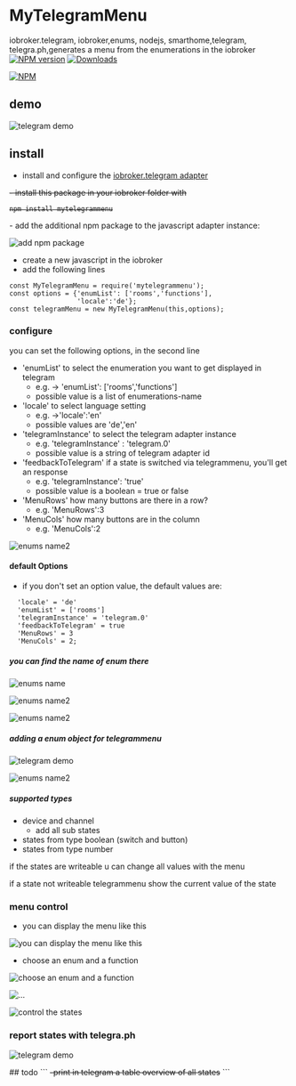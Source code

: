 # MyTelegramMenu
iobroker.telegram, iobroker,enums, nodejs, smarthome,telegram, telegra.ph,generates a menu from the enumerations in the iobroker
[![NPM version](http://img.shields.io/npm/v/mytelegrammenu.svg)](https://www.npmjs.com/package/mytelegrammenu)
[![Downloads](https://img.shields.io/npm/dm/mytelegrammenu.svg)](https://www.npmjs.com/package/mytelegrammenu)


[![NPM](https://nodei.co/npm/mytelegrammenu.png?downloads=true)](https://nodei.co/npm/mytelegrammenu/)

## demo

<p align="left" >  
  <img src="https://github.com/Nahasapeemapetilon/MyTelegramMenu/blob/master/img/iobrokerTelegramMenu.gif" title="telegram demo">
</p>

## install
 - install and configure the [iobroker.telegram adapter](https://github.com/ioBroker/ioBroker.telegram)
 <s>
 - install this package in your iobroker folder with

```
npm install mytelegrammenu
```
</s>
 - add the additional npm package to the javascript adapter instance:

 <p align="left" >  
   <img src="https://github.com/Nahasapeemapetilon/MyTelegramMenu/blob/master/img/add_package.gif" title="add npm package">
 </p>

 - create a new javascript in the iobroker
 - add the following lines
```
const MyTelegramMenu = require('mytelegrammenu');                         
const options = {'enumList': ['rooms','functions'],                                  
                 'locale':'de'};
const telegramMenu = new MyTelegramMenu(this,options);
```
### configure

you can set the following options, in the second line
  - 'enumList' to select the enumeration you want to get displayed in telegram
    - e.g. -> 'enumList': ['rooms','functions']
    - possible value is a list of enumerations-name
  - 'locale' to select language setting
    - e.g. ->'locale':'en'
    - possible values are 'de','en'
  - 'telegramInstance' to select the telegram adapter instance
    - e.g. 'telegramInstance' : 'telegram.0'
    - possible value is a string of telegram adapter id
  - 'feedbackToTelegram' if a state is switched via telegrammenu, you'll get an response
    - e.g. 'telegramInstance': 'true'
    - possible value is a boolean = true or false
  - 'MenuRows' how many buttons are there in a row?
    - e.g.  'MenuRows':3
  - 'MenuCols' how many buttons are in the column
    - e.g. 'MenuCols':2

![enums name2](https://github.com/Nahasapeemapetilon/MyTelegramMenu/blob/master/img/img008.JPG?raw=true)

#### default Options
  - if you don't set an option value, the default values are:
```
  'locale' = 'de'
  'enumList' = ['rooms']
  'telegramInstance' = 'telegram.0'
  'feedbackToTelegram' = true
  'MenuRows' = 3
  'MenuCols' = 2;
```

##### you can find the name of enum there

![enums name](https://github.com/Nahasapeemapetilon/MyTelegramMenu/blob/master/img/img001.JPG?raw=true)

![enums name2](https://github.com/Nahasapeemapetilon/MyTelegramMenu/blob/master/img/img002.JPG?raw=true)

![enums name2](https://github.com/Nahasapeemapetilon/MyTelegramMenu/blob/master/img/img003.JPG?raw=true)

##### adding a enum object for telegrammenu


<p align="left" >  
  <img src="https://github.com/Nahasapeemapetilon/MyTelegramMenu/blob/master/img/addEnumsAndTest.gif" title="telegram demo">
</p>

![enums name2](https://github.com/Nahasapeemapetilon/MyTelegramMenu/blob/master/img/img009.jpg?raw=true)

##### supported types
- device and channel
  - add all sub states
- states from type boolean (switch and button)
- states from type number

if the states are writeable u can change all values with the menu

if a state not writeable telegrammenu show the current value of the state

### menu control

- you can display the menu like this

![you can display the menu like this](https://github.com/Nahasapeemapetilon/MyTelegramMenu/blob/master/img/img004.JPG?raw=true)

- choose an enum and a function


![choose an enum and a function](https://github.com/Nahasapeemapetilon/MyTelegramMenu/blob/master/img/img005.JPG?raw=true)



![...](https://github.com/Nahasapeemapetilon/MyTelegramMenu/blob/master/img/img006.JPG?raw=true)



![control the states](https://github.com/Nahasapeemapetilon/MyTelegramMenu/blob/master/img/img007.JPG?raw=true)

### report states with telegra.ph
<p align="left" >  
  <img src="https://github.com/Nahasapeemapetilon/MyTelegramMenu/blob/master/img/createReport.gif" title="telegram demo">
</p>
## todo
```
  <s>-print in telegram a table overview of all states</s>
```
